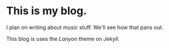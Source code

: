 # This is my blog. 

I plan on writing about *music* stuff. We'll see how that pans out. 

This blog is uses the *Lanyon* theme on *Jekyll*. 

